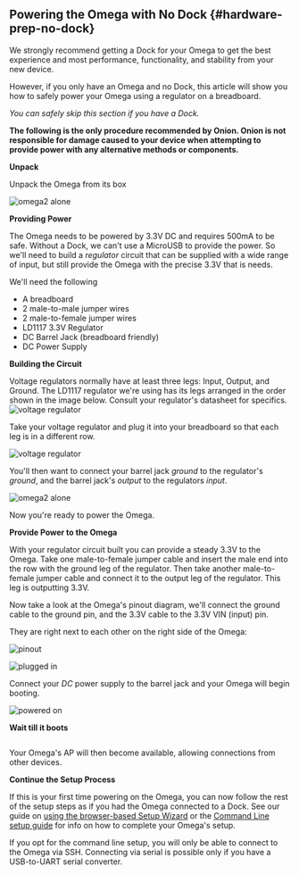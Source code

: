 <!-- Prepare the Hardware -->

## Powering the Omega with No Dock {#hardware-prep-no-dock}

We strongly recommend getting a Dock for your Omega to get the best experience and most performance, functionality, and stability from your new device.

However, if you only have an Omega and no Dock, this article will show you how to safely power your Omega using a regulator on a breadboard.

*You can safely skip this section if you have a Dock.*

**The following is the only procedure recommended by Onion. Onion is not responsible for damage caused to your device when attempting to provide power with any alternative methods or components.**


**Unpack**

Unpack the Omega from its box

![omega2 alone](https://raw.githubusercontent.com/OnionIoT/Onion-Docs/master/Omega2/Documentation/Get-Started/img/omega-2-alone.jpg)


**Providing Power**

The Omega needs to be powered by 3.3V DC and requires 500mA to be safe. Without a Dock, we can't use a MicroUSB to provide the power. So we'll need to build a *regulator* circuit that can be supplied with a wide range of input, but still provide the Omega with the precise 3.3V that is needs.

<!-- // TODO: add affiliate amazon links to all of these items -->

We'll need the following

* A breadboard  <!-- https://www.amazon.ca/Elenco-Breadboard-Prototype-Design-Aid-9830/dp/B0002H4W2S/ref=sr_1_3?ie=UTF8&qid=1482440562&sr=8-3&keywords=breadboard -->
* 2 male-to-male jumper wires <!-- https://www.amazon.ca/120pcs-Multicolored-Dupont-Breadboard-arduino/dp/B01EV70C78/ref=sr_1_1?ie=UTF8&qid=1482441078&sr=8-1&keywords=jumper+wires -->
* 2 male-to-female jumper wires <!-- https://www.amazon.ca/120pcs-Multicolored-Dupont-Breadboard-arduino/dp/B01EV70C78/ref=sr_1_1?ie=UTF8&qid=1482441078&sr=8-1&keywords=jumper+wires -->
* LD1117 3.3V Regulator <!-- https://www.amazon.ca/Power-Module-AMS1117-3-3-Step-Down-Regulator/dp/B01GNKSWSC/ref=sr_1_1?ie=UTF8&qid=1482441028&sr=8-1&keywords=voltage+regulator+3.3 -->
* DC Barrel Jack (breadboard friendly) <!-- https://www.amazon.ca/OSEPP-Barrel-Adapter-Female-Components-LS-00015/dp/B00EFZV24Y/ref=sr_1_3?ie=UTF8&qid=1482441122&sr=8-3&keywords=dc+barrel+jack -->
* DC Power Supply <!-- https://www.amazon.ca/SAWAKE-Universal-Adapter-Charger-Security/dp/B00SKPIA1S/ref=sr_1_3?ie=UTF8&qid=1482441210&sr=8-3&keywords=dc+power+adapter -->

**Building the Circuit**


Voltage regulators normally have at least three legs: Input, Output, and Ground. The LD1117 regulator we're using has its legs arranged in the order shown in the image below. Consult your regulator's datasheet for specifics.
![voltage regulator](https://raw.githubusercontent.com/OnionIoT/Onion-Docs/master/Omega2/Documentation/Get-Started/img/no-dock-ld1117-regulator-pinout.png)



Take your voltage regulator and plug it into your breadboard so that each leg is in a different row.

![voltage regulator](https://raw.githubusercontent.com/OnionIoT/Onion-Docs/master/Omega2/Documentation/Get-Started/img/no-dock-voltage-regulator.jpg)


You'll then want to connect your barrel jack *ground* to the regulator's *ground*, and the barrel jack's *output* to the regulators *input*.

![omega2 alone](https://raw.githubusercontent.com/OnionIoT/Onion-Docs/master/Omega2/Documentation/Get-Started/img/no-dock-barrel-jack.jpg)


Now you're ready to power the Omega.


**Provide Power to the Omega**


With your regulator circuit built you can provide a steady 3.3V to the Omega. Take one male-to-female jumper cable and insert the male end into the row with the ground leg of the regulator. Then take another male-to-female jumper cable and connect it to the output leg of the regulator. This leg is outputting 3.3V.

Now take a look at the Omega's pinout diagram, we'll connect the ground cable to the ground pin, and the 3.3V cable to the 3.3V VIN (input) pin.

They are right next to each other on the right side of the Omega:

![pinout](https://raw.githubusercontent.com/OnionIoT/Onion-Docs/master/Omega2/Documentation/Hardware-Overview/img/Omega-2-Pinout-Diagram.png)

![plugged in](https://raw.githubusercontent.com/OnionIoT/Onion-Docs/master/Omega2/Documentation/Get-Started/img/no-dock-plugged-in.jpg)


Connect your *DC* power supply to the barrel jack and your Omega will begin booting.

![powered on](https://raw.githubusercontent.com/OnionIoT/Onion-Docs/master/Omega2/Documentation/Get-Started/img/no-dock-powered-on.jpg)

**Wait till it boots**

<!-- LED at Boot text -->
```{r child = './Hardware-Prep-Component-LED-at-boot.md'}
```


Your Omega's AP will then become available, allowing connections from other devices.


**Continue the Setup Process**

If this is your first time powering on the Omega, you can now follow the rest of the setup steps as if you had the Omega connected to a Dock. See our guide on [using the browser-based Setup Wizard](#first-time-setup-wizard) or the [Command Line setup guide](#first-time-setup-command-line-steps) for info on how to complete your Omega's setup.

If you opt for the command line setup, you will only be able to connect to the Omega via SSH. Connecting via serial is possible only if you have a USB-to-UART serial converter.
